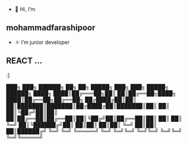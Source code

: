 - 👋 Hi, I’m 
##  mohammadfarashipoor
- ⚛  I’m junior developer 
## REACT ...


<!---
mohammadfarashipoor/mohammadfarashipoor is a ✨ special ✨ repository because its `README.md` (this file) appears on your GitHub profile.
You can click the Preview link to take a look at your changes.
--->



:]


███╗   ███╗ ██████╗ ██╗  ██╗ █████╗ ███╗   ███╗ █████╗ ██████╗ 
████╗ ████║██╔═══██╗██║  ██║██╔══██╗████╗ ████║██╔══██╗██╔══██╗
██╔████╔██║██║   ██║███████║███████║██╔████╔██║███████║██║  ██║
██║╚██╔╝██║██║   ██║██╔══██║██╔══██║██║╚██╔╝██║██╔══██║██║  ██║
██║ ╚═╝ ██║╚██████╔╝██║  ██║██║  ██║██║ ╚═╝ ██║██║  ██║██████╔╝
╚═╝     ╚═╝ ╚═════╝ ╚═╝  ╚═╝╚═╝  ╚═╝╚═╝     ╚═╝╚═╝  ╚═╝╚═════╝ 
                                                               

